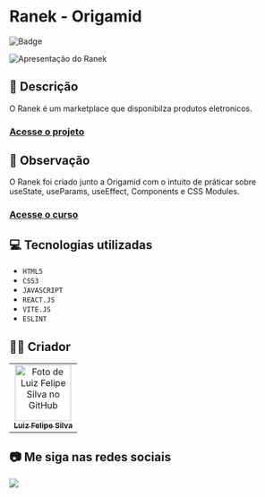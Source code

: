 # Ranek - Origamid
![Badge](http://img.shields.io/static/v1?label=STATUS&message=CONCLUIDO&color=GREEN&style=for-the-badge)   

<img src="https://github.com/luizfelipe9627/ranek/blob/main/src/assets/ranek.gif" alt="Apresentação do Ranek">

## 📄 Descrição
O Ranek é um marketplace que disponibilza produtos eletronicos.

### <a href="https://luizfelipe9627-ranek.netlify.app">Acesse o projeto</a>

## 📑 Observação
O Ranek foi criado junto a Origamid com o intuito de práticar sobre useState, useParams, useEffect, Components e CSS Modules.

### <a href="https://www.origamid.com/curso/react-completo">Acesse o curso</a>

## 💻 Tecnologias utilizadas

- ``HTML5``
- ``CSS3``
- ``JAVASCRIPT``
- ``REACT.JS``
- ``VITE.JS``
- ``ESLINT``

## 🧑‍💻 Criador

<table>
  <tr>
    <td align="center">
      <a href="https://github.com/luizfelipe9627">
        <img src="https://github.com/luizfelipe9627.png" width="100px;" alt="Foto de Luiz Felipe Silva no GitHub"/><br>
        <sub>
          <b>Luiz Felipe Silva</b>
        </sub>
      </a>
    </td>
  </tr>
</table>

## 📷 Me siga nas redes sociais<br>

<p align="left">
  <a href="https://www.linkedin.com/in/luizfelipe9627/" target="_blank"><img src="https://img.shields.io/badge/-LinkedIn-%230077B5?style=for-the-badge&logo=linkedin&logoColor=white"></a>
</p>

